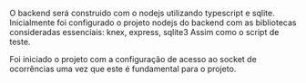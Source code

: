 O backend será construido com o nodejs utilizando typescript e sqlite.
Inicialmente foi configurado o projeto nodejs do backend com as bibliotecas consideradas essenciais:
    knex,
    express,
    sqlite3
Assim como o script de teste.

Foi iniciado o projeto com a configuração de acesso ao socket de ocorrências uma vez que este é fundamental para o projeto.
    